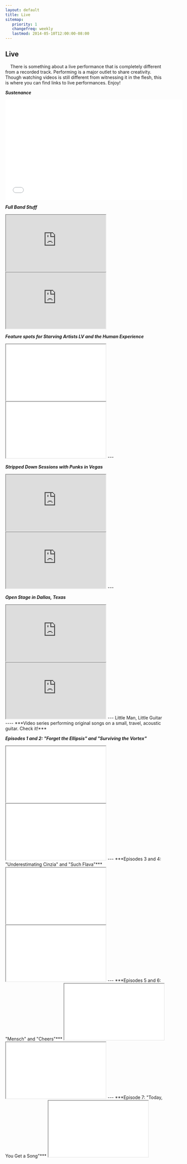 ```yaml
---
layout: default
title: Live
sitemap:
   priority: 1
   changefreq: weekly
   lastmod: 2014-05-10T12:00:00-08:00
---
```


Live
----

&nbsp;&nbsp;&nbsp;&nbsp;There is something about a live performance that is completely different from a recorded track. Performing is a major outlet to share creativity. Though watching videos is still different from witnessing it in the flesh, this is where you can find links to live performances. Enjoy!

***Sustenance***
<iframe width="560" height="315" src="//www.youtube.com/embed/EyFDNGUdsKo" frameborder="0" allowfullscreen></iframe>

***Full Band Stuff***
<iframe width="315" height="177" src="https://www.youtube.com/embed/-_JkRGV_uWw" frameborder="10" allowfullscreen></iframe><iframe width="315" height="177" src="https://www.youtube.com/embed/YpaLAVcqTJk" frameborder="10" allowfullscreen></iframe>

***Feature spots for Starving Artists LV and the Human Experience***
<iframe width="315" height="177" src="//www.youtube.com/embed/nePeMNMCT2U" frameborder="10" allowfullscreen></iframe>

<iframe width="315" height="177" src="//www.youtube.com/embed/IcSl7dDQ7-U" frameborder="10" allowfullscreen></iframe>
---

***Stripped Down Sessions with Punks in Vegas***
<iframe width="315" height="177" src="https://www.youtube.com/embed/KDuwhG28Tig" frameborder="10" allowfullscreen></iframe><iframe width="315" height="177" src="https://www.youtube.com/embed/lhFxoJFuo1U" frameborder="10" allowfullscreen></iframe>
---

***Open Stage in Dallas, Texas***
<iframe width="315" height="177" src="https://www.youtube.com/embed/l1f5xlX-2mw" frameborder="10" allowfullscreen></iframe><iframe width="315" height="177" src="https://www.youtube.com/embed/oIprO78n5uY" frameborder="10" allowfullscreen></iframe>
---
Little Man, Little Guitar
----
***Video series performing original songs on a small, travel, acoustic guitar. Check it!***

***Episodes 1 and 2: "Forget the Ellipsis" and "Surviving the Vortex"***
<iframe width="315" height="177" src="//www.youtube.com/embed/RTLurgbPDDE" frameborder="10" allowfullscreen></iframe>

<iframe width="315" height="177" src="//www.youtube.com/embed/vL8Ix8u7CPo" frameborder="10" allowfullscreen></iframe>
---
***Episodes 3 and 4: "Underestimating Cinzia" and "Such Flava"***
<iframe width="315" height="177" src="//www.youtube.com/embed/abEtkt2E9PA" frameborder="10" allowfullscreen></iframe>

<iframe width="315" height="177" src="//www.youtube.com/embed/bvldsk7Kboo" frameborder="10" allowfullscreen></iframe>
---
***Episodes 5 and 6: "Mensch" and "Cheers"***
<iframe width="315" height="177" src="//www.youtube.com/embed/wBG-xmfy3rA" frameborder="10" allowfullscreen></iframe>

<iframe width="315" height="177" src="//www.youtube.com/embed/kjnhnumURQw" frameborder="10" allowfullscreen></iframe>
---
***Episode 7: "Today, You Get a Song"*** 
<iframe width="315" height="177" src="//www.youtube.com/embed/KUCmFC2CqSU" frameborder="10" allowfullscreen></iframe>
